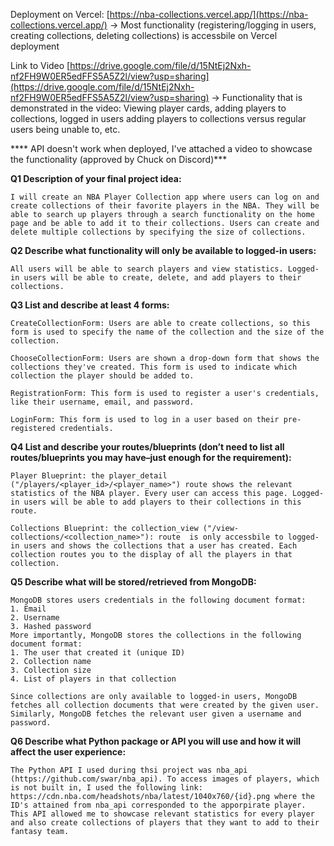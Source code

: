 Deployment on Vercel: [https://nba-collections.vercel.app/](https://nba-collections.vercel.app/)
-> Most functionality (registering/logging in users, creating collections, deleting collections) is accessbile on Vercel deployment 

Link to Video
[https://drive.google.com/file/d/15NtEj2Nxh-nf2FH9W0ER5edFFS5A5Z2l/view?usp=sharing](https://drive.google.com/file/d/15NtEj2Nxh-nf2FH9W0ER5edFFS5A5Z2l/view?usp=sharing)
-> Functionality that is demonstrated in the video: Viewing player cards, adding players to collections, logged in users adding players to collections versus regular users being unable to, etc. 

**** API doesn't work when deployed, I've attached a video to showcase the functionality (approved by Chuck on Discord)***

**Q1 Description of your final project idea:**

```
I will create an NBA Player Collection app where users can log on and create collections of their favorite players in the NBA. They will be able to search up players through a search functionality on the home page and be able to add it to their collections. Users can create and delete multiple collections by specifying the size of collections.
```

**Q2 Describe what functionality will only be available to logged-in users:**

```
All users will be able to search players and view statistics. Logged-in users will be able to create, delete, and add players to their collections.
```


**Q3 List and describe at least 4 forms:**

```
CreateCollectionForm: Users are able to create collections, so this form is used to specify the name of the collection and the size of the collection.

ChooseCollectionForm: Users are shown a drop-down form that shows the collections they've created. This form is used to indicate which collection the player should be added to. 

RegistrationForm: This form is used to register a user's credentials, like their username, email, and password. 

LoginForm: This form is used to log in a user based on their pre-registered credentials.
```


**Q4 List and describe your routes/blueprints (don’t need to list all routes/blueprints you may have–just enough for the requirement):**
```
Player Blueprint: the player_detail ("/players/<player_id>/<player_name>") route shows the relevant statistics of the NBA player. Every user can access this page. Logged-in users will be able to add players to their collections in this route.

Collections Blueprint: the collection_view ("/view-collections/<collection_name>"): route  is only accessbile to logged-in users and shows the collections that a user has created. Each collection routes you to the display of all the players in that collection.
```
**Q5 Describe what will be stored/retrieved from MongoDB:**

```
MongoDB stores users credentials in the following document format: 
1. Email
2. Username
3. Hashed password
More importantly, MongoDB stores the collections in the following document format: 
1. The user that created it (unique ID)
2. Collection name
3. Collection size 
4. List of players in that collection

Since collections are only available to logged-in users, MongoDB fetches all collection documents that were created by the given user. Similarly, MongoDB fetches the relevant user given a username and password. 
```
**Q6 Describe what Python package or API you will use and how it will affect the user experience:**
```
The Python API I used during thsi project was nba_api (https://github.com/swar/nba_api). To access images of players, which is not built in, I used the following link: https://cdn.nba.com/headshots/nba/latest/1040x760/{id}.png where the ID's attained from nba_api corresponded to the apporpirate player. This API allowed me to showcase relevant statistics for every player and also create collections of players that they want to add to their fantasy team.
```
